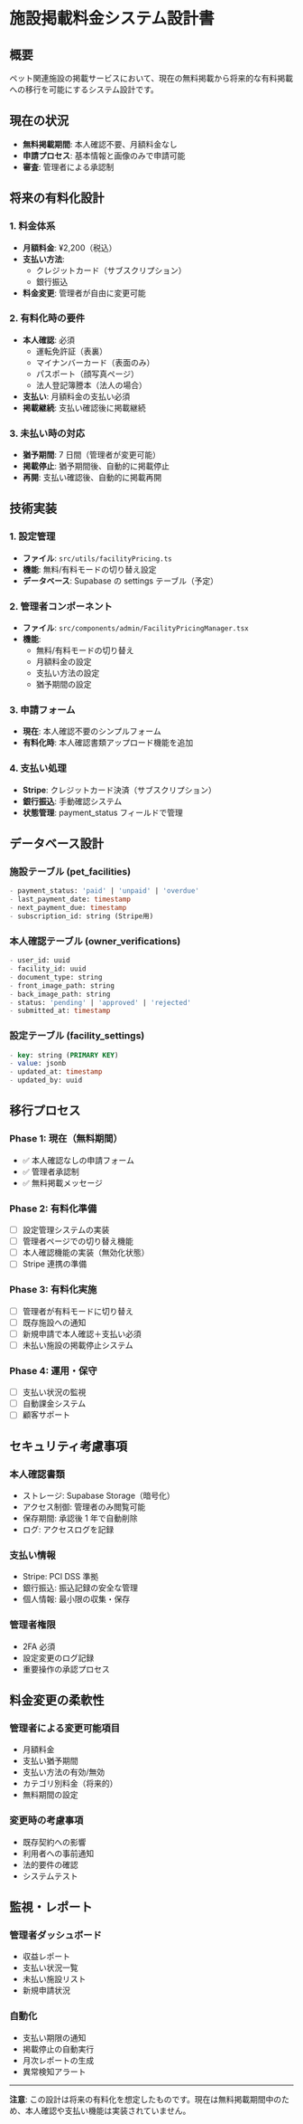 # 施設掲載料金システム設計書

## 概要

ペット関連施設の掲載サービスにおいて、現在の無料掲載から将来的な有料掲載への移行を可能にするシステム設計です。

## 現在の状況

- **無料掲載期間**: 本人確認不要、月額料金なし
- **申請プロセス**: 基本情報と画像のみで申請可能
- **審査**: 管理者による承認制

## 将来の有料化設計

### 1. 料金体系

- **月額料金**: ¥2,200（税込）
- **支払い方法**:
  - クレジットカード（サブスクリプション）
  - 銀行振込
- **料金変更**: 管理者が自由に変更可能

### 2. 有料化時の要件

- **本人確認**: 必須
  - 運転免許証（表裏）
  - マイナンバーカード（表面のみ）
  - パスポート（顔写真ページ）
  - 法人登記簿謄本（法人の場合）
- **支払い**: 月額料金の支払い必須
- **掲載継続**: 支払い確認後に掲載継続

### 3. 未払い時の対応

- **猶予期間**: 7 日間（管理者が変更可能）
- **掲載停止**: 猶予期間後、自動的に掲載停止
- **再開**: 支払い確認後、自動的に掲載再開

## 技術実装

### 1. 設定管理

- **ファイル**: `src/utils/facilityPricing.ts`
- **機能**: 無料/有料モードの切り替え設定
- **データベース**: Supabase の settings テーブル（予定）

### 2. 管理者コンポーネント

- **ファイル**: `src/components/admin/FacilityPricingManager.tsx`
- **機能**:
  - 無料/有料モードの切り替え
  - 月額料金の設定
  - 支払い方法の設定
  - 猶予期間の設定

### 3. 申請フォーム

- **現在**: 本人確認不要のシンプルフォーム
- **有料化時**: 本人確認書類アップロード機能を追加

### 4. 支払い処理

- **Stripe**: クレジットカード決済（サブスクリプション）
- **銀行振込**: 手動確認システム
- **状態管理**: payment_status フィールドで管理

## データベース設計

### 施設テーブル (pet_facilities)

```sql
- payment_status: 'paid' | 'unpaid' | 'overdue'
- last_payment_date: timestamp
- next_payment_due: timestamp
- subscription_id: string (Stripe用)
```

### 本人確認テーブル (owner_verifications)

```sql
- user_id: uuid
- facility_id: uuid
- document_type: string
- front_image_path: string
- back_image_path: string
- status: 'pending' | 'approved' | 'rejected'
- submitted_at: timestamp
```

### 設定テーブル (facility_settings)

```sql
- key: string (PRIMARY KEY)
- value: jsonb
- updated_at: timestamp
- updated_by: uuid
```

## 移行プロセス

### Phase 1: 現在（無料期間）

- ✅ 本人確認なしの申請フォーム
- ✅ 管理者承認制
- ✅ 無料掲載メッセージ

### Phase 2: 有料化準備

- [ ] 設定管理システムの実装
- [ ] 管理者ページでの切り替え機能
- [ ] 本人確認機能の実装（無効化状態）
- [ ] Stripe 連携の準備

### Phase 3: 有料化実施

- [ ] 管理者が有料モードに切り替え
- [ ] 既存施設への通知
- [ ] 新規申請で本人確認＋支払い必須
- [ ] 未払い施設の掲載停止システム

### Phase 4: 運用・保守

- [ ] 支払い状況の監視
- [ ] 自動課金システム
- [ ] 顧客サポート

## セキュリティ考慮事項

### 本人確認書類

- ストレージ: Supabase Storage（暗号化）
- アクセス制御: 管理者のみ閲覧可能
- 保存期間: 承認後 1 年で自動削除
- ログ: アクセスログを記録

### 支払い情報

- Stripe: PCI DSS 準拠
- 銀行振込: 振込記録の安全な管理
- 個人情報: 最小限の収集・保存

### 管理者権限

- 2FA 必須
- 設定変更のログ記録
- 重要操作の承認プロセス

## 料金変更の柔軟性

### 管理者による変更可能項目

- 月額料金
- 支払い猶予期間
- 支払い方法の有効/無効
- カテゴリ別料金（将来的）
- 無料期間の設定

### 変更時の考慮事項

- 既存契約への影響
- 利用者への事前通知
- 法的要件の確認
- システムテスト

## 監視・レポート

### 管理者ダッシュボード

- 収益レポート
- 支払い状況一覧
- 未払い施設リスト
- 新規申請状況

### 自動化

- 支払い期限の通知
- 掲載停止の自動実行
- 月次レポートの生成
- 異常検知アラート

---

**注意**: この設計は将来の有料化を想定したものです。現在は無料掲載期間中のため、本人確認や支払い機能は実装されていません。
